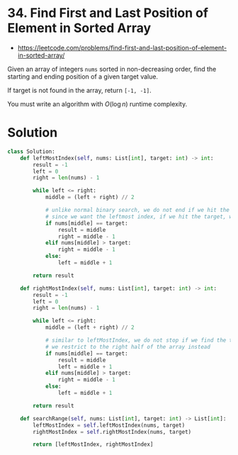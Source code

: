 # 34. Find First and Last Position of Element in Sorted Array

-   https://leetcode.com/problems/find-first-and-last-position-of-element-in-sorted-array/

Given an array of integers `nums` sorted in non-decreasing order, find the starting and ending position of a given target value.

If target is not found in the array, return `[-1, -1]`.

You must write an algorithm with $O(\log n)$ runtime complexity.

# Solution

```python
class Solution:
    def leftMostIndex(self, nums: List[int], target: int) -> int:
        result = -1
        left = 0
        right = len(nums) - 1

        while left <= right:
            middle = (left + right) // 2

            # unlike normal binary search, we do not end if we hit the target
            # since we want the leftmost index, if we hit the target, we will restrict the numbers to the left
            if nums[middle] == target:
                result = middle
                right = middle - 1
            elif nums[middle] > target:
                right = middle - 1
            else:
                left = middle + 1

        return result

    def rightMostIndex(self, nums: List[int], target: int) -> int:
        result = -1
        left = 0
        right = len(nums) - 1

        while left <= right:
            middle = (left + right) // 2

            # similar to leftMostIndex, we do not stop if we find the target
            # we restrict to the right half of the array instead
            if nums[middle] == target:
                result = middle
                left = middle + 1
            elif nums[middle] > target:
                right = middle - 1
            else:
                left = middle + 1

        return result

    def searchRange(self, nums: List[int], target: int) -> List[int]:
        leftMostIndex = self.leftMostIndex(nums, target)
        rightMostIndex = self.rightMostIndex(nums, target)

        return [leftMostIndex, rightMostIndex]
```
